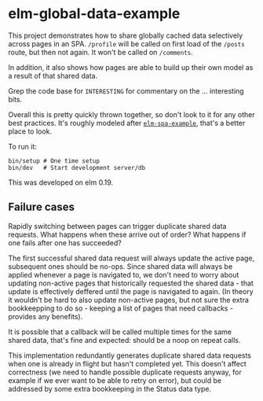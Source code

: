 elm-global-data-example
=======================

This project demonstrates how to share globally cached data selectively across
pages in an SPA. `/profile` will be called on first load of the `/posts`
route, but then not again. It won't be called on `/comments`.

In addition, it also shows how pages are able to build up their own model as a
result of that shared data.

Grep the code base for `INTERESTING` for commentary on the ... interesting
bits.

Overall this is pretty quickly thrown together, so don't look to it for any
other best practices. It's roughly modeled after
[`elm-spa-example`](https://github.com/rtfeldman/elm-spa-example/), that's a
better place to look.

To run it:

    bin/setup # One time setup
    bin/dev   # Start development server/db

This was developed on elm 0.19.

Failure cases
-------------

Rapidly switching between pages can trigger duplicate shared data requests.
What happens when these arrive out of order? What happens if one fails after
one has succeeded?

The first successful shared data request will always update the active page,
subsequent ones should be no-ops. Since shared data will always be applied
whenever a page is navigated to, we don't need to worry about updating
non-active pages that historically requested the shared data - that update is
effectively deffered until the page is navigated to again. (In theory it
wouldn't be hard to also update non-active pages, but not sure the extra
bookkeepping to do so - keeping a list of pages that need callbacks - provides
any benefits).

It is possible that a callback will be called multiple times for the same
shared data, that's fine and expected: should be a noop on repeat calls.

This implementation redundantly generates duplicate shared data requests when
one is already in flight but hasn't completed yet. This doesn't affect
correctness (we need to handle possible duplicate requests anyway, for example
if we ever want to be able to retry on error), but could be addressed by some
extra bookkeeping in the Status data type.
